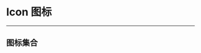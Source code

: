 # Icon 图标

---

## 图标集合

<template>
  <ul class="icon-list">
    <li v-for="(item ,index) in list" :key="index">
      <i :class="item"></i>
      <span>{{item}}</span>
    </li>
  </ul>
</template>

<script>
export default {
  data() {
    return {
      list: [
        "lin-icon-date",
        "lin-icon-thumbsup",
        "lin-icon-chat",
        "lin-icon-down",
        "lin-icon-left",
        "lin-icon-up",
        "lin-icon-upload",
        "lin-icon-delete",
        "lin-icon-search",
        "lin-icon-close",
        "lin-icon-right",
        "lin-icon-leftarrow",
        "lin-icon-password",
        "lin-icon-rightarrow",
        "lin-icon-user",
        "lin-icon-downarrow",
        "lin-icon-play",
        "lin-icon-volume",
        "lin-icon-mute",
        "lin-icon-pause",
        "lin-icon-fullscreen",
        "lin-icon-full-screen",
        "lin-icon-loading",
        "lin-icon-back"
      ]
    };
  }
};
</script>

<style lang="scss" scoped>
.icon-list {
  list-style: none;
  display: flex;
  flex-direction: row;
  flex-wrap: wrap;
  padding-left: 0;
  > li {
    box-sizing: border-box;
    padding: 5px;
    display: flex;
    flex-direction: column;
    align-items: center;
    justify-content: center;
    border: 1px solid #eee;
    margin-right: -1px;
    margin-bottom: -1px;

    width: 16.66%;
    height: 120px;
    font-size: 14px;
    color: #666;
        cursor: pointer;
    &:hover {
      color: #1989fa;
    }
    >i{
      font-size:22px;
    }
    > span {
      font-size: 12px;
      margin-top: 10px;
    }
  }
}
</style>

